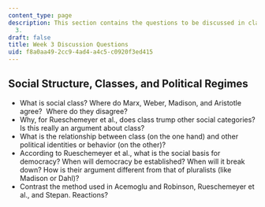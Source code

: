```yaml
---
content_type: page
description: This section contains the questions to be discussed in class during Week
  3.
draft: false
title: Week 3 Discussion Questions
uid: f8a0aa49-2cc9-4ad4-a4c5-c0920f3ed415
---
```

## Social Structure, Classes, and Political Regimes

- What is social class? Where do Marx, Weber, Madison, and Aristotle agree?  Where do they disagree?
- Why, for Rueschemeyer et al., does class trump other social categories? Is this really an argument about class?
- What is the relationship between class (on the one hand) and other political identities or behavior (on the other)?
- According to Rueschemeyer et al., what is the social basis for democracy? When will democracy be established? When will it break down? How is their argument different from that of pluralists (like Madison or Dahl)?
- Contrast the method used in Acemoglu and Robinson, Rueschemeyer et al., and Stepan. Reactions?
